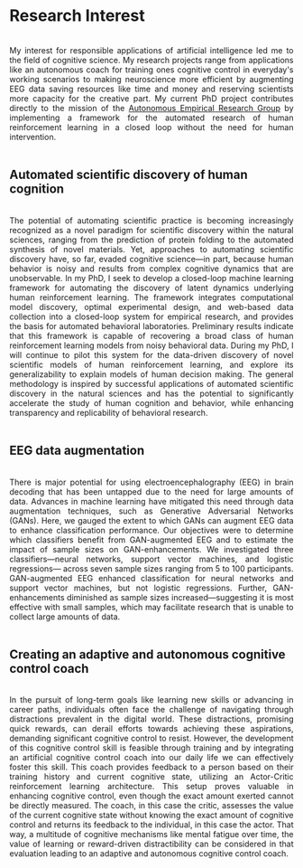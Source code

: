 # Research Interest

<div style="text-align: justify;">
<br>
My interest for responsible applications of artificial intelligence led me to the field of cognitive science. My research projects range from applications like an autonomous coach for training ones cognitive control in everyday's working scenarios to making neuroscience more efficient by augmenting EEG data saving resources like time and money and reserving scientists more capacity for the creative part. My current PhD project contributes directly to the mission of the <a href="https://musslick.github.io/AER_website/Research.html">Autonomous Empirical Research Group</a> by implementing a framework for the automated research of human reinforcement learning in a closed loop without the need for human intervention.
<br><br>
</div>

## Automated scientific discovery of human cognition

<div style="text-align: justify;">
<br>
The potential of automating scientific practice is becoming increasingly recognized as a novel paradigm for scientific discovery within the natural sciences, ranging from the prediction of protein folding to the automated synthesis of novel materials. Yet, approaches to automating scientific discovery have, so far, evaded cognitive science—in part, because human behavior is noisy and results from complex cognitive dynamics that are unobservable. In my PhD, I seek to develop a closed-loop machine learning framework for automating the discovery of latent dynamics underlying human reinforcement learning. The framework integrates computational model discovery, optimal experimental design, and web-based data collection into a closed-loop system for empirical research, and provides the basis for automated behavioral laboratories. Preliminary results indicate that this framework is capable of recovering a broad class of human reinforcement learning models from noisy behavioral data. During my PhD, I will continue to pilot this system for the data-driven discovery of novel scientific models of human reinforcement learning, and explore its generalizability to explain models of human decision making. The general methodology is inspired by successful applications of automated scientific discovery in the natural sciences and has the potential to significantly accelerate the study of human cognition and behavior, while enhancing transparency and replicability of behavioral research.
<br><br>
</div>

## EEG data augmentation

<div style="text-align: justify;">
<br>
There is major potential for using electroencephalography (EEG) in brain decoding that has been untapped due to the need for large amounts of data. Advances in machine learning have mitigated this need through data augmentation techniques, such as Generative Adversarial Networks (GANs). Here, we gauged the extent to which GANs can augment EEG data to enhance classification performance. Our objectives were to determine which classifiers benefit from GAN-augmented EEG and to estimate the impact of sample sizes on GAN-enhancements. We investigated three classifiers—neural networks, support vector machines, and logistic regressions— across seven sample sizes ranging from 5 to 100 participants. GAN-augmented EEG enhanced classification for neural networks and support vector machines, but not logistic regressions. Further, GAN-enhancements diminished as sample sizes increased—suggesting it is most effective with small samples, which may facilitate research that is unable to collect large amounts of data.
<br><br>
</div>

## Creating an adaptive and autonomous cognitive control coach 

<div style="text-align: justify;">
<br>
In the pursuit of long-term goals like learning new skills or advancing in career paths, individuals often face the challenge of navigating through distractions prevalent in the digital world. These distractions, promising quick rewards, can derail efforts towards achieving these aspirations, demanding significant cognitive control to resist. However, the development of this cognitive control skill is feasible through training and by integrating an artificial cognitive control coach into our daily life we can effectively foster this skill. This coach provides feedback to a person based on their training history and current cognitive state, utilizing an Actor-Critic reinforcement learning architecture. This setup proves valuable in enhancing cognitive control, even though the exact amount exerted cannot be directly measured. The coach, in this case the critic, assesses the value of the current cognitive state without knowing the exact amount of cognitive control and returns its feedback to the individual, in this case the actor. That way, a multitude of cognitive mechanisms like mental fatigue over time, the value of learning or reward-driven distractibility can be considered in that evaluation leading to an adaptive and autonomous cognitive control coach.
<br><br>
</div>


